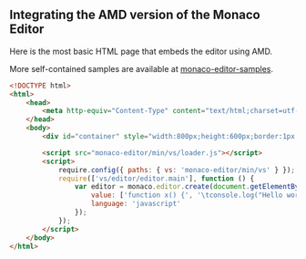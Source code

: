 ## Integrating the AMD version of the Monaco Editor

Here is the most basic HTML page that embeds the editor using AMD.

More self-contained samples are available at [monaco-editor-samples](https://github.com/Microsoft/monaco-editor-samples).

```html
<!DOCTYPE html>
<html>
	<head>
		<meta http-equiv="Content-Type" content="text/html;charset=utf-8" />
	</head>
	<body>
		<div id="container" style="width:800px;height:600px;border:1px solid grey"></div>

		<script src="monaco-editor/min/vs/loader.js"></script>
		<script>
			require.config({ paths: { vs: 'monaco-editor/min/vs' } });
			require(['vs/editor/editor.main'], function () {
				var editor = monaco.editor.create(document.getElementById('container'), {
					value: ['function x() {', '\tconsole.log("Hello world!");', '}'].join('\n'),
					language: 'javascript'
				});
			});
		</script>
	</body>
</html>
```
